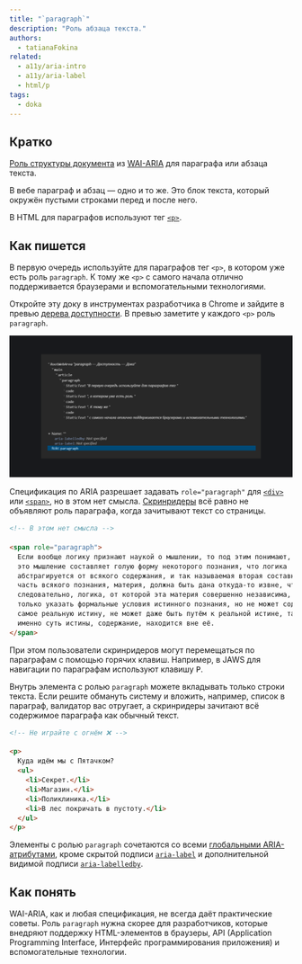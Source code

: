 ```yaml
---
title: "`paragraph`"
description: "Роль абзаца текста."
authors:
  - tatianaFokina
related:
  - a11y/aria-intro
  - a11y/aria-label
  - html/p
tags:
  - doka
---
```


## Кратко

[Роль структуры документа](/a11y/aria-roles/#roli-struktury-dokumenta) из [WAI-ARIA](/a11y/aria-intro/#specifikaciya) для параграфа или абзаца текста.

В вебе параграф и абзац — одно и то же. Это блок текста, который окружён пустыми строками перед и после него.

В HTML для параграфов используют тег [`<p>`](/html/p/).

## Как пишется

В первую очередь используйте для параграфов тег `<p>`, в котором уже есть роль `paragraph`. К тому же `<p>` с самого начала отлично поддерживается браузерами и вспомогательными технологиями.

Откройте эту доку в инструментах разработчика в Chrome и зайдите в превью [дерева доступности](/a11y/a11y-tree/). В превью заметите у каждого `<p>` роль `paragraph`.

![Дерево доступности в браузере на Chromium.](images/role-paragraph.png)

Спецификация по ARIA разрешает задавать `role="paragraph"` для [`<div>`](/html/div/) или [`<span>`](/html/span/), но в этом нет смысла. [Скринридеры](/a11y/screenreaders/) всё равно не объявляют роль параграфа, когда зачитывают текст со страницы.

```html
<!-- В этом нет смысла -->

<span role="paragraph">
  Если вообще логику признают наукой о мышлении, то под этим понимают, что
  это мышление составляет голую форму некоторого познания, что логика
  абстрагируется от всякого содержания, и так называемая вторая составная
  часть всякого познания, материя, должна быть дана откуда-то извне, что,
  следовательно, логика, от которой эта материя совершенно независима, может
  только указать формальные условия истинного познания, но не может содержать
  самое реальную истину, не может даже быть путём к реальной истине, так как
  именно суть истины, содержание, находится вне её.
</span>
```

При этом пользователи скринридеров могут перемещаться по параграфам с помощью горячих клавиш. Например, в JAWS для навигации по параграфам используют клавишу <kbd>P</kbd>.

Внутрь элемента с ролью `paragraph` можете вкладывать только строки текста. Если решите обмануть систему и вложить, например, список в параграф, валидатор вас отругает, а скринридеры зачитают всё содержимое параграфа как обычный текст.

```html
<!-- Не играйте с огнём ❌ -->

<p>
  Куда идём мы с Пятачком?
  <ul>
    <li>Секрет.</li>
    <li>Магазин.</li>
    <li>Поликлиника.</li>
    <li>В лес покричать в пустоту.</li>
  </ul>
</p>
```

Элементы с ролью `paragraph` сочетаются со всеми [глобальными ARIA-атрибутами](/a11y/aria-attrs/#globalnye-atributy), кроме скрытой подписи [`aria-label`](/a11y/aria-label/) и дополнительной видимой подписи [`aria-labelledby`](/a11y/aria-labelledby/).

## Как понять

WAI-ARIA, как и любая спецификация, не всегда даёт практические советы. Роль `paragraph` нужна скорее для разработчиков, которые внедряют поддержку HTML-элементов в браузеры, API (Application Programming Interface, Интерфейс программирования приложения) и вспомогательные технологии.
